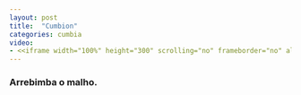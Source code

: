 ```yaml
---
layout: post
title:  "Cumbion"
categories: cumbia
video: 
- <<iframe width="100%" height="300" scrolling="no" frameborder="no" allow="autoplay" src="https://w.soundcloud.com/player/?url=https%3A//api.soundcloud.com/tracks/417704784&color=%233c858a&auto_play=false&hide_related=false&show_comments=true&show_user=true&show_reposts=false&show_teaser=true&visual=true"></iframe>
---
```


### Arrebimba o malho.
